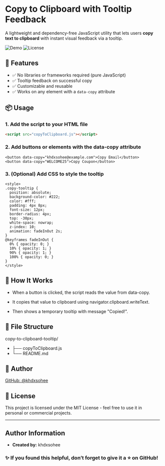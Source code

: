 # Copy to Clipboard with Tooltip Feedback

A lightweight and dependency-free JavaScript utility that lets users **copy text to clipboard** with instant visual feedback via a tooltip.

![Demo](https://img.shields.io/badge/VanillaJS-100%25-green)
![License](https://img.shields.io/github/license/khdxsohee/copy-to-clipboard-tooltip)

## 🚀 Features

- ✅ No libraries or frameworks required (pure JavaScript)
- ✅ Tooltip feedback on successful copy
- ✅ Customizable and reusable
- ✅ Works on any element with a `data-copy` attribute

## 📦 Usage

### 1. Add the script to your HTML file

```html
<script src="copyToClipboard.js"></script>
```


### 2. Add buttons or elements with the data-copy attribute
```
<button data-copy="khdxsohee@example.com">Copy Email</button>
<button data-copy="WELCOME25">Copy Coupon</button>
```


### 3. (Optional) Add CSS to style the tooltip
```
<style>
.copy-tooltip {
  position: absolute;
  background-color: #222;
  color: #fff;
  padding: 4px 8px;
  font-size: 12px;
  border-radius: 4px;
  top: -30px;
  white-space: nowrap;
  z-index: 10;
  animation: fadeInOut 2s;
}
@keyframes fadeInOut {
  0% { opacity: 0; }
  10% { opacity: 1; }
  90% { opacity: 1; }
  100% { opacity: 0; }
}
</style>
```


## 🔧 How It Works
- When a button is clicked, the script reads the value from data-copy.

- It copies that value to clipboard using navigator.clipboard.writeText.

- Then shows a temporary tooltip with message "Copied!".

## 📁 File Structure

copy-to-clipboard-tooltip/
- ├── copyToClipboard.js
- └── README.md


## 👤 Author
[GitHub: @khdxsohee](https://github.com/khdxsohee)

## 📄 License
This project is licensed under the MIT License - feel free to use it in personal or commercial projects.

---

## Author Information

  * **Created by:** khdxsohee
  ### ✨ If you found this helpful, don’t forget to give it a ⭐ on GitHub!
  
